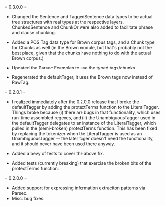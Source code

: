= 0.3.0.0 =

 - Changed the Sentence and TaggedSentence data types to be actual
   tree structures with real types at the respective
   layers. ChunkedSentence and ChunkOr were also added to facilitate
   phrase and clause chunking.

 - Added a POS Tag data type for Brown corpus tags, and a Chunk type for
   Chunks as well (in the Brown module, but that's probably not the best
   place, given that the chunks have nothing to do with the actual Brown
   corpus.)

 - Updated the Parsec Examples to use the typed tags/chunks.

 - Regenerated the defaultTager, it uses the Brown tags now instead of
   RawTag.

= 0.2.0.1 =

 - I realized immediately after the 0.2.0.0 release that I broke the
   defaultTagger by adding the protectTerms function to the
   LiteralTagger.  Things broke because (i) there are bugs in that
   functionality, which uses run-time assembled regexes, and (ii) the
   UnambiguousTagger used in the defaultTagger delegates to an instance
   of the LiteralTagger, which pulled in the (semi-broken) protectTerms
   function.  This has been fixed by replacing the tokenizer when the
   LiteralTagger is used as an UnambiguousTagger -- the later tager
   doesn't need the functionality, and it should never have been used
   there anyway.

 - Added a bevy of tests to cover the above fix.

 - Added tests (currently breaking) that exercise the broken bits of
   the protectTerms function.

= 0.2.0.0 =

 - Added support for expressing information extraciton patterns via Parsec.
 - Misc. bug fixes.
